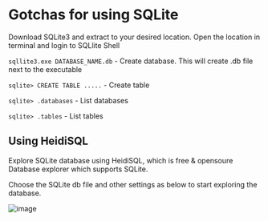 # Gotchas for using SQLite

Download SQLite3 and extract to your desired location. Open the location in terminal and login to SQLlite Shell

`sqllite3.exe DATABASE_NAME.db` - Create database. This will create .db file next to the executable

`sqlite> CREATE TABLE .....` - Create table

`sqlite> .databases` - List databases

`sqlite> .tables` - List tables

## Using HeidiSQL

Explore SQLite database using HeidiSQL, which is free & opensoure Database explorer which supports SQLite.

Choose the SQLite db file and other settings as below to start exploring the database.

![image](https://user-images.githubusercontent.com/3821456/151275520-6db57f32-3335-42c4-8a06-3bbf8328f159.png)
